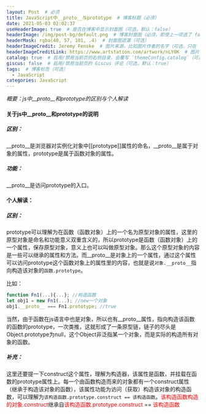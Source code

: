 ```yaml
---
layout: Post  # 必须
title: JavaScript中__proto__与prototype  # 博客标题（必须）
date: 2021-05-03 02:02:37
useHeaderImage: true  # 是否在博客中显示封面图（可选，默认：false）
headerImage: /img/post-bg/default.png  # 博客封面图（必须，即使上一项选了 false，因为图片也需要在首页显示）
headerMask: rgba(40, 57, 101, .4)  # 封面图遮罩（可选）
headerImageCredit: Jeremy Fenske  # 图片来源，比如图片作者的名字（可选，只在 "useHeaderImage: true" 时有效）
headerImageCreditLink: https://www.artstation.com/artwork/nLY0K  # 图片来源的链接（可选，只在 "useHeaderImage: true" 时有效）
catalog: true  # 启用/禁用当前页的右侧目录，会覆写 `themeConfig.catalog`（可选，默认：true）
giscus: false  # 启用/禁用当前页的 Giscus 评论（可选，默认：true）
tags:  # 博客标签（可选）
  - JavaScript
categories: JavaScript
---
```


*概要：js中\_\_proto\_\_和prototype的区别与个人解读*

<!--more-->

#### 关于js中_\_proto\_\_和prototype的说明

##### 区别：

 \_\_proto\_\_是浏览器对实例化对象中[[prototype]]属性的命名，_\_proto\_\_是属于对象的属性，prototype是属于函数对象的属性。

##### 功能：

\_\_proto\_\_是访问prototype的入口。

#### 个人解读：

##### 区别：

prototype可以理解为在函数（函数对象）上的一个名为原型对象的属性，这里的原型对象是命名和功能意义双重含义的，所以prototype是函数（函数对象）上的一个属性，保存原型对象，意义上也可以叫做原型对象。那么这个原型对象的内容是一些可以继承的属性和方法。而\_\_proto\_\_是对象上的一个属性，通过这个属性可以访问prototype这个函数对象上的属性里的内容，也就是说`对象.__proto__`指向构造该对象的`函数.prototype`。

比如：

```js
function Fn1(...){...}; //构造函数
let obj1 = new Fn1(...); //new一个对象
obj1.__proto__ === Fn1.prototype; //true
```

当然，由于函数在js语言中也是对象，所以也有\_\_proto\_\_属性，指向构造该函数的函数的prototype，一次类推，这就形成了一条原型链，链子的尽头是Object.prototype为null，这个Object非泛指某一个对象，而是实际的构造所有对象的函数。

##### 补充：

这里还要提一下construct这个属性，理解为构造器，该属性是函数，并挂载在函数的prototype属性上。每一个由函数构造而来的对象都有一个construct属性（继承于构造该对象的函数），该属性功能为访问（获取）构造该对象的构造函数，可以理解为`该构造函数.prototype.construct == 该构造函数`。<span style="color:red">该构造函数构造的对象.construct</span>继承自<span style="color:red">该构造函数.prototype.construct</span> == <span style="color:red">该构造函数</span>

